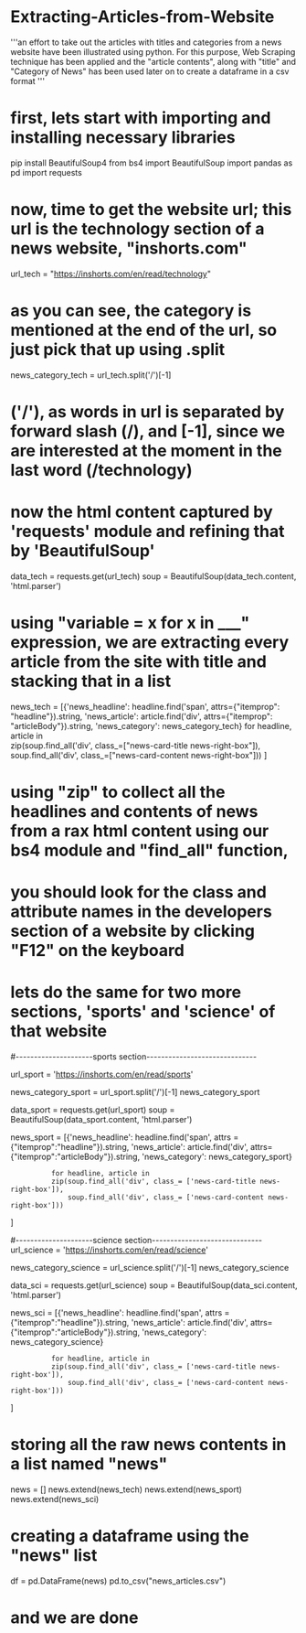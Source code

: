 # Extracting-Articles-from-Website
'''an effort to take out the articles with titles and categories from a news website have been illustrated using python. For this purpose, Web Scraping technique has been applied and the "article contents", along with "title" and "Category of News" has been used later on to create a dataframe in a csv format
'''
# first, lets start with importing and installing necessary libraries
pip install BeautifulSoup4
from bs4 import BeautifulSoup
import pandas as pd
import requests

# now, time to get the website url; this url is the technology section of a news website, "inshorts.com"
url_tech = "https://inshorts.com/en/read/technology"

# as you can see, the category is mentioned at the end of the url, so just pick that up using .split
news_category_tech = url_tech.split('/')[-1]
# ('/'), as words in url is separated by forward slash (/), and [-1], since we are interested at the moment in the last word (/technology)

# now the html content captured by 'requests' module and refining that by 'BeautifulSoup'

data_tech = requests.get(url_tech)
soup = BeautifulSoup(data_tech.content, 'html.parser')

# using "variable = x for x in ___" expression, we are extracting every article from the site with title and stacking that in a list

news_tech = [{'news_headline': headline.find('span', 
                                                         attrs={"itemprop": "headline"}).string,
                          'news_article': article.find('div', 
                                                       attrs={"itemprop": "articleBody"}).string,
                          'news_category': news_category_tech}
                          for headline, article in                              
                             zip(soup.find_all('div', 
                                               class_=["news-card-title news-right-box"]),
                                 soup.find_all('div', 
                                               class_=["news-card-content news-right-box"]))
                ]
 # using "zip" to collect all the headlines and contents of news from a rax html content using our bs4 module and "find_all" function,
 # you should look for the class and attribute names in the developers section of a website by clicking "F12" on the keyboard
 
 # lets do the same for two more sections, 'sports' and 'science' of that website

#---------------------sports section------------------------------

url_sport = 'https://inshorts.com/en/read/sports'

news_category_sport = url_sport.split('/')[-1]
news_category_sport

data_sport = requests.get(url_sport)
soup = BeautifulSoup(data_sport.content, 'html.parser')

news_sport = [{'news_headline': headline.find('span', attrs = {"itemprop":"headline"}).string,
               'news_article': article.find('div', attrs={"itemprop":"articleBody"}).string,
               'news_category': news_category_sport}
              
              for headline, article in
              zip(soup.find_all('div', class_= ['news-card-title news-right-box']),
                  soup.find_all('div', class_= ['news-card-content news-right-box']))
    
]

#---------------------science section------------------------------
url_science = 'https://inshorts.com/en/read/science'

news_category_science = url_science.split('/')[-1]
news_category_science

data_sci = requests.get(url_science)
soup = BeautifulSoup(data_sci.content, 'html.parser')

news_sci = [{'news_headline': headline.find('span', attrs = {"itemprop":"headline"}).string,
               'news_article': article.find('div', attrs={"itemprop":"articleBody"}).string,
               'news_category': news_category_science}
              
              for headline, article in
              zip(soup.find_all('div', class_= ['news-card-title news-right-box']),
                  soup.find_all('div', class_= ['news-card-content news-right-box']))
    
]

# storing all the raw news contents in a list named "news"

news = []
news.extend(news_tech)
news.extend(news_sport)
news.extend(news_sci)

# creating a dataframe using the "news" list

df = pd.DataFrame(news)
pd.to_csv("news_articles.csv")

# and we are done
